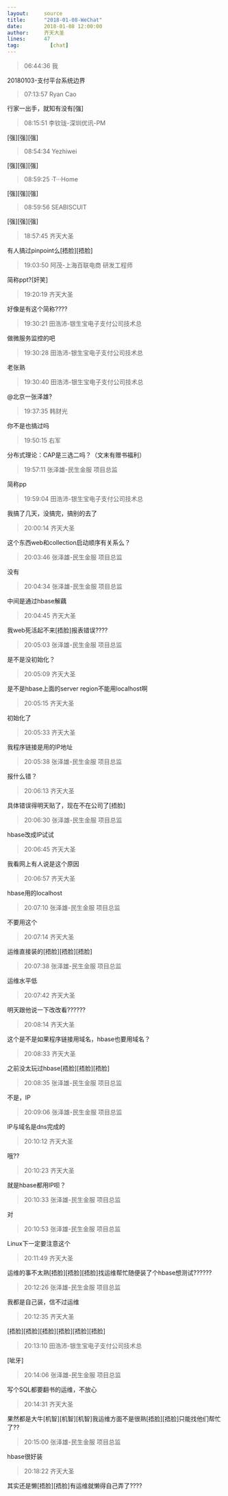 ```yaml
---
layout:     source 
title:      "2018-01-08-WeChat"
date:       2018-01-08 12:00:00
author:     齐天大圣
lines:      47 
tag:		  [chat]
---
```

> 06:44:36  我  
   
20180103-支付平台系统边界  
   
> 07:13:57  Ryan Cao  
   
行家一出手，就知有没有[强]  
   
> 08:15:51  李钦珑-深圳优讯-PM  
   
[强][强][强]  
   
> 08:54:34  Yezhiwei  
   
[强][强][强]  
   
> 08:59:25  ·T···Home  
   
[强][强][强]  
   
> 08:59:56  SEABISCUIT  
   
[强][强][强]  
   
> 18:57:45  齐天大圣  
   
有人搞过pinpoint么[捂脸][捂脸]  
   
> 19:03:50  阿茂-上海百联电商 研发工程师   
   
简称ppt?[奸笑]  
   
> 19:20:19  齐天大圣  
   
好像是有这个简称????  
   
> 19:30:21  田浩沛-银生宝电子支付公司技术总  
   
做微服务监控的吧  
   
> 19:30:28  田浩沛-银生宝电子支付公司技术总  
   
老张熟  
   
> 19:30:40  田浩沛-银生宝电子支付公司技术总  
   
@北京一张泽雄?  
   
> 19:37:35  韩财光  
   
你不是也搞过吗  
   
> 19:50:15  右军  
   
分布式理论：CAP是三选二吗？（文末有赠书福利）  
   
> 19:57:11  张泽雄-民生金服 项目总监  
   
简称pp  
   
> 19:59:04  田浩沛-银生宝电子支付公司技术总  
   
我搞了几天，没搞完，搞别的去了  
   
> 20:00:14  齐天大圣  
   
这个东西web和collection启动顺序有关系么？  
   
> 20:03:46  张泽雄-民生金服 项目总监  
   
没有  
   
> 20:04:34  张泽雄-民生金服 项目总监  
   
中间是通过hbase解藕  
   
> 20:04:45  齐天大圣  
   
我web死活起不来[捂脸]报表错误????  
   
> 20:05:03  张泽雄-民生金服 项目总监  
   
是不是没初始化？  
   
> 20:05:09  齐天大圣  
   
是不是hbase上面的server region不能用localhost啊  
   
> 20:05:15  齐天大圣  
   
初始化了  
   
> 20:05:33  齐天大圣  
   
我程序链接是用的IP地址  
   
> 20:05:38  张泽雄-民生金服 项目总监  
   
报什么错？  
   
> 20:06:13  齐天大圣  
   
具体错误得明天贴了，现在不在公司了[捂脸]  
   
> 20:06:30  张泽雄-民生金服 项目总监  
   
hbase改成IP试试  
   
> 20:06:45  齐天大圣  
   
我看网上有人说是这个原因  
   
> 20:06:57  齐天大圣  
   
hbase用的localhost  
   
> 20:07:10  张泽雄-民生金服 项目总监  
   
不要用这个  
   
> 20:07:14  齐天大圣  
   
运维直接装的[捂脸][捂脸][捂脸]  
   
> 20:07:38  张泽雄-民生金服 项目总监  
   
运维水平低  
   
> 20:07:42  齐天大圣  
   
明天跟他说一下改改看??????  
   
> 20:08:14  齐天大圣  
   
这个是不是如果程序链接用域名，hbase也要用域名？  
   
> 20:08:33  齐天大圣  
   
之前没太玩过hbase[捂脸][捂脸][捂脸]  
   
> 20:08:35  张泽雄-民生金服 项目总监  
   
不是，IP  
   
> 20:09:06  张泽雄-民生金服 项目总监  
   
IP与域名是dns完成的  
   
> 20:10:12  齐天大圣  
   
哦??  
   
> 20:10:23  齐天大圣  
   
就是hbase都用IP呗？  
   
> 20:10:33  张泽雄-民生金服 项目总监  
   
对  
   
> 20:10:53  张泽雄-民生金服 项目总监  
   
Linux下一定要注意这个  
   
> 20:11:49  齐天大圣  
   
运维的事不太熟[捂脸][捂脸][捂脸]找运维帮忙随便装了个hbase想测试??????  
   
> 20:12:26  张泽雄-民生金服 项目总监  
   
我都是自己装，信不过运维  
   
> 20:12:35  齐天大圣  
   
[捂脸][捂脸][捂脸][捂脸][捂脸][捂脸]  
   
> 20:13:10  田浩沛-银生宝电子支付公司技术总  
   
[呲牙]  
   
> 20:14:06  张泽雄-民生金服 项目总监  
   
写个SQL都要翻书的运维，不放心  
   
> 20:14:31  齐天大圣  
   
果然都是大牛[机智][机智][机智]我运维方面不是很熟[捂脸][捂脸]只能找他们帮忙了??  
   
> 20:15:00  张泽雄-民生金服 项目总监  
   
hbase很好装  
   
> 20:18:22  齐天大圣  
   
其实还是懒[捂脸][捂脸]有运维就懒得自己弄了????  
   
